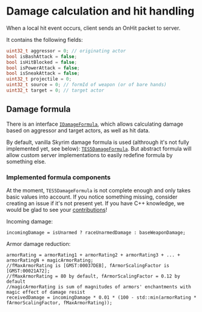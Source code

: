 # Damage calculation and hit handling

When a local hit event occurs, client sends an OnHit packet to server.

It contains the following fields:

```c++
uint32_t aggressor = 0; // originating actor
bool isBashAttack = false;
bool isHitBlocked = false;
bool isPowerAttack = false;
bool isSneakAttack = false;
uint32_t projectile = 0;
uint32_t source = 0; // formId of weapon (or of bare hands)
uint32_t target = 0; // target actor
```

## Damage formula

There is an interface
[`IDamageFormula`](https://github.com/skyrim-multiplayer/skymp/blob/main/skymp5-server/cpp/server_guest_lib/formulas/IDamageFormula.h),
which allows calculating damage based on aggressor and target actors, as well as hit data.

By default, vanilla Skyrim damage formula is used (althrough it's not fully
implemented yet, see below):
[`TES5DamageFormula`](https://github.com/skyrim-multiplayer/skymp/blob/main/skymp5-server/cpp/server_guest_lib/formulas/TES5DamageFormula.cpp).
But abstract formula will allow custom server implementations to easily redefine
formula by something else.

### Implemented formula components

At the moment, `TES5DamageFormula` is not complete enough and only takes basic
values into account. If you notice something missing, consider creating an
issue if it's not present yet. If you have C++ knowledge, we would be glad to
see your [contributions](https://github.com/skyrim-multiplayer/skymp/blob/main/CONTRIBUTING.md)!

Incoming damage:

```
incomingDamage = isUnarmed ? raceUnarmedDamage : baseWeaponDamage;
```

Armor damage reduction:

```
armorRating = armorRating1 + armorRating2 + armorRating3 + ... + armorRatingN + magicArmorRating;
//fMaxArmorRating is [GMST:00037DEB], fArmorScalingFactor is [GMST:00021A72];
//fMaxArmorRating = 80 by default, fArmorScalingFactor = 0.12 by default
//magicArmorRating is sum of magnitudes of armors' enchantments with magic effect of damage resist
receivedDamage = incomingDamage * 0.01 * (100 - std::min(armorRating * fArmorScalingFactor, fMaxArmorRating));
```
